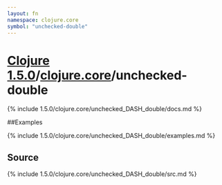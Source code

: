 ```yaml
---
layout: fn
namespace: clojure.core
symbol: "unchecked-double"
---
```


# [Clojure 1.5.0](../../)/[clojure.core](../)/unchecked-double

{% include 1.5.0/clojure.core/unchecked_DASH_double/docs.md %}

##Examples

{% include 1.5.0/clojure.core/unchecked_DASH_double/examples.md %}
## Source
{% include 1.5.0/clojure.core/unchecked_DASH_double/src.md %}

